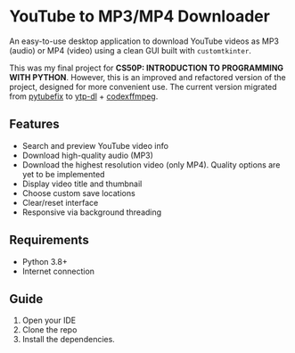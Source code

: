 # YouTube to MP3/MP4 Downloader

An easy-to-use desktop application to download YouTube videos as MP3 (audio) or MP4 (video) using a clean GUI built with `customtkinter`.

This was my final project for **CS50P: INTRODUCTION TO PROGRAMMING WITH PYTHON**. However, this is an improved and refactored version of the project, designed for more convenient use. The current version migrated from [pytubefix](https://github.com/JuanBindez/pytubefix) to [ytp-dl](https://github.com/yt-dlp/yt-dlp) + [codexffmpeg](https://github.com/GyanD/codexffmpeg/releases/tag/2025-06-11-git-f019dd69f0).

## Features

-  Search and preview YouTube video info
-  Download high-quality audio (MP3)
-  Download the highest resolution video (only MP4). Quality options are yet to be implemented 
-  Display video title and thumbnail
-  Choose custom save locations
-  Clear/reset interface
-  Responsive via background threading

## Requirements

- Python 3.8+
- Internet connection


## Guide
1. Open your IDE 
2. Clone the repo
3. Install the dependencies.

